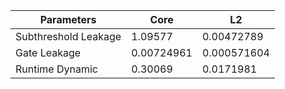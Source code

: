 | Parameters | Core | L2 |
| --- | --- | --- |
| Subthreshold Leakage | 1.09577 | 0.00472789 |
| Gate Leakage | 0.00724961 | 0.000571604 |
| Runtime Dynamic | 0.30069 | 0.0171981 |
